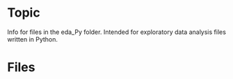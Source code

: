 # Topic

Info for files in the eda_Py folder. Intended for exploratory data analysis files written in Python.

# Files


